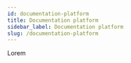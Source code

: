 ```yaml
---
id: documentation-platform
title: Documentation platform
sidebar_label: Documentation platform
slug: /documentation-platform
---
```


Lorem
